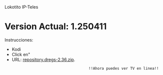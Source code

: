 Lokotito IP-Teles
# Version Actual: 1.250411
Instrucciones:


<p align="left">
  <ul>
    <li>Kodi</li>
    <li>Click en"</li>
    <li>URL: <a href="misIP-teles.m3u8">repository.dregs-2.36.zip</a>.</li>
    
                                       !!Ahora puedes ver TV en linea!!
  </ul>
</p>
